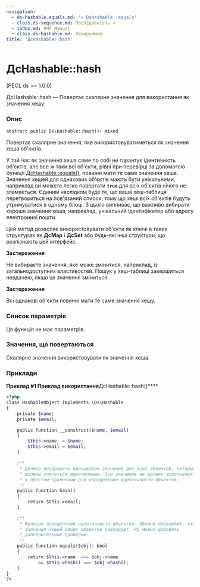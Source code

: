 ```yaml
---
navigation:
  - ds-hashable.equals.md: '« DsHashable::equals'
  - class.ds-sequence.md: Послідовність »
  - index.md: PHP Manual
  - class.ds-hashable.md: Хешируемое
title: 'ДсHashable::hash'
---
```

# ДсHashable::hash

(PECL ds >= 1.0.0)

ДсHashable::hash — Повертає скалярне значення для використання як значення хешу

### Опис

```methodsynopsis
abstract public Ds\Hashable::hash(): mixed
```

Повертає скалярне значення, яке використовуватиметься як значення хеша об'єктів.

У той час як значення хеша саме по собі не гарантує ідентичність об'єктів, але все ж таки всі об'єкти, рівні при перевірці за допомогою функції [ДсHashable::equals()](ds-hashable.equals.md), повинні мати те саме значення хеша. Значення хешей для однакових об'єктів мають бути унікальними, наприклад ви можете легко повертати **`true`** для всіх об'єктів нічого не зламається. Єдиним наслідком буде те, що ваша хеш-таблиця перетвориться на пов'язаний список, тому що хеші всіх об'єктів будуть утримуватися в одному блоці. З цього випливає, що важливо вибирати хороше значення хеша, наприклад, унікальний ідентифікатор або адресу електронної пошти.

Цей метод дозволяє використовувати об'єкти як ключі в таких структурах як **ДсMap** і **ДсSet** або будь-які інші структури, що розпізнають цей інтерфейс.

**Застереження**

Не вибираєте значення, яке може змінитися, наприклад, із загальнодоступних властивостей. Пошук у хеш-таблиці завершиться невдачею, якщо це значення зміниться.

**Застереження**

Всі однакові об'єкти повинні мати те саме значення хешу.

### Список параметрів

Ця функція не має параметрів.

### Значення, що повертаються

Скалярне значення використовувати як значення хеша.

### Приклади

**Приклад #1 Приклад використання**ДсHashable::hash()\*\*\*\*

```php
<?php
class HashableObject implements \Ds\Hashable
{
    private $name;
    private $email;

    public function __construct($name, $email)
    {
        $this->name  = $name;
        $this->email = $email;
    }

    /**
     * Должно возвращать одинаковое значение для всех объектов, которые
     * должны считаться идентичными. Это значение не должно использоваться
     * в простом сравнении для определения идентичности объектов.
     */
    public function hash()
    {
        return $this->email;
    }

    /**
     * Функция определения идентичности объектов. Обычно проверяют, что
     * значения хешей обоих объектов совпадают. Но можно добавить
     * дополнительные проверки.
     */
    public function equals($obj): bool
    {
        return $this->name  === $obj->name
            && $this->hash() === $obj->hash();
    }
}
?>
```
